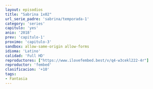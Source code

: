 ```yaml
---
layout: episodios
title: "Sabrina 1x02"
url_serie_padre: 'sabrina/temporada-1'
category: 'series'
capitulo: 'yes'
anio: '2018'
prev: 'capitulo-1'
proximo: 'capitulo-3'
sandbox: allow-same-origin allow-forms
idioma: 'Latino'
calidad: 'Full HD'
reproductores: ["https://www.ilovefembed.best/v/q4-w3cekl222-4r"]
reproductor: 'fembed'
clasificacion: '+10'
tags:
- Fantasia
---
```











